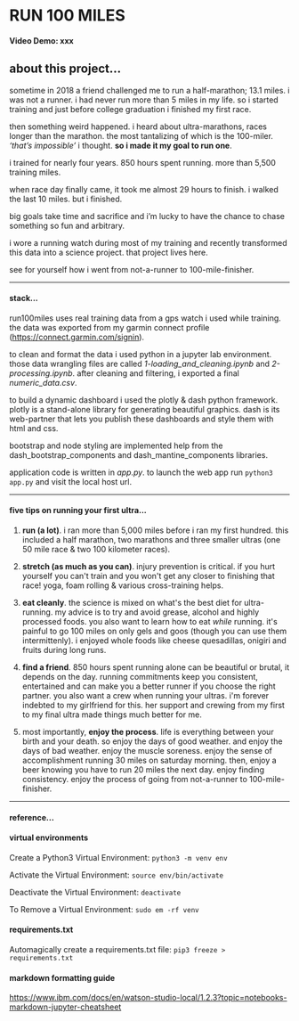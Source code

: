 # RUN 100 MILES
#### Video Demo: xxx

## about this project...

sometime in 2018 a friend challenged me to run a half-marathon; 13.1 miles. i was not a runner. i had never run more than 5 miles in my life. so i started training and just before college graduation i finished my first race.

then something weird happened. i heard about ultra-marathons, races longer than the marathon. the most tantalizing of which is the 100-miler. _‘that’s impossible’_ i thought. __so i made it my goal to run one__.

i trained for nearly four years. 850 hours spent running. more than 5,500 training miles.

when race day finally came, it took me almost 29 hours to finish. i walked the last 10 miles. but i finished. 

big goals take time and sacrifice and i’m lucky to have the chance to chase something so fun and arbitrary.

i wore a running watch during most of my training and recently transformed this data into a science project. that project lives here. 

see for yourself how i went from not-a-runner to 100-mile-finisher. 

***

#### stack...

run100miles uses real training data from a gps watch i used while training. the data was exported from my garmin connect profile 
(https://connect.garmin.com/signin).

to clean and format the data i used python in a jupyter lab environment. those data wrangling files are called *1-loading_and_cleaning.ipynb* and *2-processing.ipynb*. after cleaning and filtering, i exported a final *numeric_data.csv*.

to build a dynamic dashboard i used the plotly & dash python framework. plotly is a stand-alone library for generating beautiful graphics. dash is its web-partner that lets you publish these dashboards and style them with html and css. 

bootstrap and node styling are implemented help from the dash_bootstrap_components and dash_mantine_components libraries.

application code is written in *app.py*. to launch the web app run ```python3 app.py``` and visit the local host url.

***

#### five tips on running your first ultra...

1. __run (a lot)__. i ran more than 5,000 miles before i ran my first hundred. this included a half marathon, two marathons and three smaller ultras (one 50 mile race & two 100 kilometer races).

2. __stretch (as much as you can)__. injury prevention is critical. if you hurt yourself you can't train and you won't get any closer to finishing that race! yoga, foam rolling & various cross-training helps.

3. __eat cleanly__. the science is mixed on what's the best diet for ultra-running. my advice is to try and avoid grease, alcohol and highly processed foods. you also want to learn how to eat _while_ running. it's painful to go 100 miles on only gels and goos (though you can use them intermittenly). i enjoyed whole foods like cheese quesadillas, onigiri and fruits during long runs.

4. __find a friend__. 850 hours spent running alone can be beautiful or brutal, it depends on the day. running commitments keep you consistent, entertained and can make you a better runner if you choose the right partner. you also want a crew when running your ultras. i'm forever indebted to my girlfriend for this. her support and crewing from my first to my final ultra made things much better for me.

5. most importantly, __enjoy the process__. life is everything between your birth and your death. so enjoy the days of good weather. and enjoy the days of bad weather. enjoy the muscle soreness. enjoy the sense of accomplishment running 30 miles on saturday morning. then, enjoy a beer knowing you have to run 20 miles the next day. enjoy finding consistency. enjoy the process of going from not-a-runner to 100-mile-finisher.

***

#### reference...

#### virtual environments
Create a Python3 Virtual Environment: 
```python3 -m venv env```

Activate the Virtual Environment:
```source env/bin/activate```

Deactivate the Virtual Environment:
```deactivate```

To Remove a Virtual Environment:
```sudo em -rf venv```

#### requirements.txt
Automagically create a requirements.txt file:
```pip3 freeze > requirements.txt```

#### markdown formatting guide
https://www.ibm.com/docs/en/watson-studio-local/1.2.3?topic=notebooks-markdown-jupyter-cheatsheet
